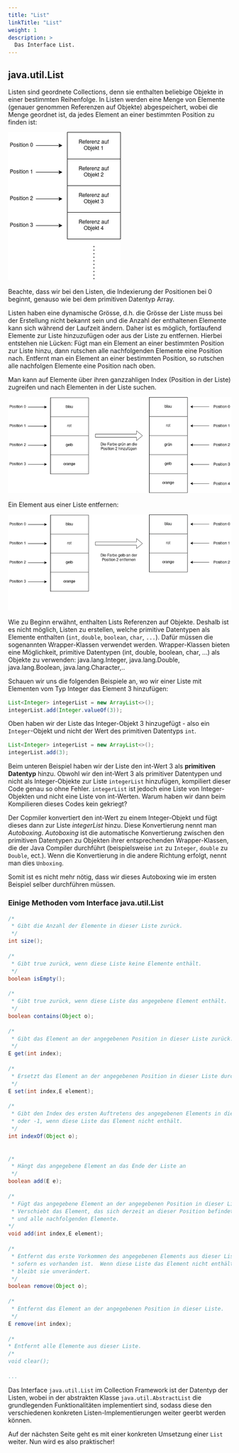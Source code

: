 ```yaml
---
title: "List"
linkTitle: "List"
weight: 1
description: >
  Das Interface List.
---
```


## java.util.List

Listen sind geordnete Collections, denn sie enthalten beliebige Objekte in einer bestimmten Reihenfolge. In Listen
werden eine Menge von Elemente (genauer genommen Referenzen auf Objekte)
abgespeichert, wobei die Menge geordnet ist, da jedes Element an einer bestimmten Position zu finden ist:

![list1](./images/list1.png)

Beachte, dass wir bei den Listen, die Indexierung der Positionen bei 0 beginnt, genauso wie bei dem primitiven Datentyp
Array.

Listen haben eine dynamische Grösse, d.h. die Grösse der Liste muss bei der Erstellung nicht bekannt sein und die Anzahl
der enthaltenen Elemente kann sich während der Laufzeit ändern. Daher ist es möglich, fortlaufend Elemente zur Liste
hinzuzufügen oder aus der Liste zu entfernen. Hierbei entstehen nie Lücken:
Fügt man ein Element an einer bestimmten Position zur Liste hinzu, dann rutschen alle nachfolgenden Elemente eine
Position nach. Entfernt man ein Element an einer bestimmten Position, so rutschen alle nachfolgen Elemente eine Position
nach oben.

Man kann auf Elemente über ihren ganzzahligen Index (Position in der Liste) zugreifen und nach Elementen in der Liste
suchen.

![list2](./images/list2.png)

Ein Element aus einer Liste entfernen:

![list3](./images/list3.png)

Wie zu Beginn erwähnt, enthalten Lists Referenzen auf Objekte. Deshalb ist es nicht möglich, Listen zu erstellen, welche
primitive Datentypen als Elemente enthalten (`int`, `double`, `boolean`, `char`, `...`). Dafür müssen die sogenannten
Wrapper-Klassen verwendet werden. Wrapper-Klassen bieten eine Möglichkeit, primitive Datentypen (int, double, boolean,
char, ...) als Objekte zu verwenden:
java.lang.Integer, java.lang.Double, java.lang.Boolean, java.lang.Character,..

Schauen wir uns die folgenden Beispiele an, wo wir einer Liste mit Elementen vom Typ Integer das Element 3 hinzufügen:

```java
List<Integer> integerList = new ArrayList<>();
integerList.add(Integer.valueOf(3));
```

Oben haben wir der Liste das Integer-Objekt 3 hinzugefügt - also ein `Integer`-Objekt und nicht der Wert des primitiven Datentyps `int`.

```java
List<Integer> integerList = new ArrayList<>();
integerList.add(3);
```

Beim unteren Beispiel haben wir der Liste den int-Wert 3 als **primitiven Datentyp** hinzu.
Obwohl wir den int-Wert 3 als primitiver Datentypen und nicht als Integer-Objekte zur Liste
`integerList` hinzufügen, kompiliert dieser Code genau so ohne Fehler.
`integerList` ist jedoch eine Liste von Integer-Objekten und nicht eine Liste von int-Werten.
Warum haben wir dann beim Kompilieren dieses Codes kein gekriegt?

Der Copmiler konvertiert den int-Wert zu einem Integer-Objekt und fügt dieses dann zur Liste _integerList_ hinzu.
Diese Konvertierung nennt man _Autoboxing_.
_Autoboxing_ ist die automatische Konvertierung zwischen den primitiven Datentypen zu Objekten ihrer entsprechenden Wrapper-Klassen, die der Java Compiler durchführt
(beispielsweise `int` zu `Integer`, `double` zu `Double`, ect.).
Wenn die Konvertierung in die andere Richtung erfolgt, nennt man dies `Unboxing`.

Somit ist es nicht mehr nötig, dass wir dieses Autoboxing wie im ersten Beispiel selber durchführen müssen.

### Einige Methoden vom Interface java.util.List

```java
/*
 * Gibt die Anzahl der Elemente in dieser Liste zurück.
 */
int size();

/*
 * Gibt true zurück, wenn diese Liste keine Elemente enthält.
 */
boolean isEmpty();

/*
 * Gibt true zurück, wenn diese Liste das angegebene Element enthält.
 */
boolean contains(Object o);

/*
 * Gibt das Element an der angegebenen Position in dieser Liste zurück.
 */
E get(int index);

/*
 * Ersetzt das Element an der angegebenen Position in dieser Liste durch das angegebene Element.
 */
E set(int index,E element);

/*
 * Gibt den Index des ersten Auftretens des angegebenen Elements in dieser Liste zurück,
 * oder -1, wenn diese Liste das Element nicht enthält.
 */
int indexOf(Object o);


/*
 * Hängt das angegebene Element an das Ende der Liste an
 */
boolean add(E e);

/*
 * Fügt das angegebene Element an der angegebenen Position in dieser Liste ein.
 * Verschiebt das Element, das sich derzeit an dieser Position befindet (falls vorhanden),
 * und alle nachfolgenden Elemente.
*/
void add(int index,E element);

/*
 * Entfernt das erste Vorkommen des angegebenen Elements aus dieser Liste,
 * sofern es vorhanden ist.  Wenn diese Liste das Element nicht enthält,
 * bleibt sie unverändert.
 */
boolean remove(Object o);

/*
 * Entfernt das Element an der angegebenen Position in dieser Liste.
 */
E remove(int index);

/*
* Entfernt alle Elemente aus dieser Liste.
/*
void clear();

...
```

Das Interface `java.util.List` im Collection Framework ist der Datentyp der Listen, wobei in der abstrakten Klasse
`java.util.AbstractList` die grundlegenden Funktionalitäten implementiert sind, sodass diese den verschiedenen konkreten
Listen-Implementierungen weiter geerbt werden können.

Auf der nächsten Seite geht es mit einer konkreten Umsetzung einer `List` weiter. Nun wird es also praktischer!

